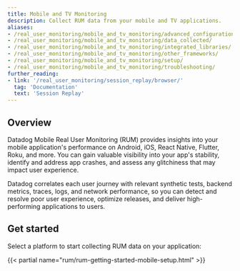 ```yaml
---
title: Mobile and TV Monitoring
description: Collect RUM data from your mobile and TV applications.
aliases:
- /real_user_monitoring/mobile_and_tv_monitoring/advanced_configuration/
- /real_user_monitoring/mobile_and_tv_monitoring/data_collected/
- /real_user_monitoring/mobile_and_tv_monitoring/integrated_libraries/
- /real_user_monitoring/mobile_and_tv_monitoring/other_frameworks/
- /real_user_monitoring/mobile_and_tv_monitoring/setup/
- /real_user_monitoring/mobile_and_tv_monitoring/troubleshooting/
further_reading:
- link: '/real_user_monitoring/session_replay/browser/'
  tag: 'Documentation'
  text: 'Session Replay'
---
```


## Overview

Datadog Mobile Real User Monitoring (RUM) provides insights into your mobile application's performance on Android, iOS, React Native, Flutter, Roku, and more. You can gain valuable visibility into your app's stability, identify and address app crashes, and assess any glitchiness that may impact user experience.

Datadog correlates each user journey with relevant synthetic tests, backend metrics, traces, logs, and network performance, so you can detect and resolve poor user experience, optimize releases, and deliver high-performing applications to users.

## Get started

Select a platform to start collecting RUM data on your application:

{{< partial name="rum/rum-getting-started-mobile-setup.html" >}}